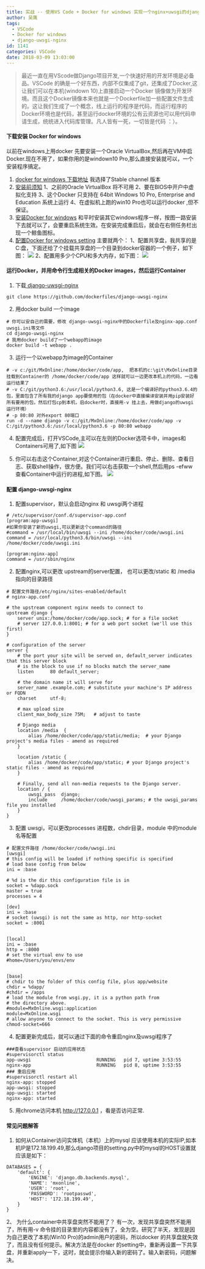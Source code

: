 ```yaml
---
title: 实战 -- 使用VS Code + Docker for windows 实现一个nginx+uwsgi的django快速开发环境
author: 吴鹰
tags:
  - VSCode
  - Docker for windows
  - django-uwsgi-nginx
id: 1141
categories: VSCode
date: 2018-03-09 13:03:00
---
```

>最近一直在用VScode做Django项目开发,一个快速好用的开发环境是必备品。VSCode 的确是一个好东西，内部不仅集成了git，还集成了Docker,这让我们可以在本机(windown 10)上直接启动一个Docker 镜像做为开发环境。而且这个Docker镜像本来也就是一个Dockerfile加一些配置文件生成的。这让我们生成了一个概念，线上运行的程序是代码，而运行程序的Docker环境也是代码，甚至运行docker环境的公有云资源也可以用代码申请生成，统统进入代码库管理。凡人皆有一死，一切皆是代码 ：）。


#### 下载安装 Docker for windows
以前在windows上用docker 先要安装一个Oracle VirtualBox,然后再在VM中启Docker.现在不用了，如果你用的是windown10 Pro,那么直接安装就可以，一个安装程序搞定。
1. [docker for windows 下载地址](https://docs.docker.com/docker-for-windows/install/#download-docker-for-windows)
我选择了Stable channel 版本
2. [安装前须知](https://docs.docker.com/docker-for-windows/install/#what-to-know-before-you-install)
    1、之前的Oracle VirtualBox 将不可用
    2、要在BIOS中开户中虚拟化支持
    3、这个Docker 只支持在 64bit Windows 10 Pro, Enterprise and Education 系统上运行
    4、在虚拟机上跑的win10 Pro也可以运行docker ,但不保证。
3. [安装Docker for windows](https://docs.docker.com/docker-for-windows/install/#install-docker-for-windows)
    和平时安装其它windows程序一样，按图一路安装下去就可以了，会要重启系统生效。在安装完成重启后，就会在右侧任务栏出现一个鲸鱼图标。
4. [配置Docker for windows setting](https://docs.docker.com/docker-for-windows/#docker-settings)
    主要就两个：
    1、配置共享盘，我共享的是C:盘，下面还给了个挂载共享盘的一个目录到docker容器的一个例子，如下图：
    ![](/images/2018-03-09-17-20-19.png)
    2、配置用多少个CPU和多大内存，如下图：
![](/images/2018-03-09-17-22-37.png)
#### 运行Docker，并用命令行生成相关的Docker images，然后运行Container
1. 下载[ django-uwsgi-nginx](https://github.com/dockerfiles/django-uwsgi-nginx) 
```
git clone https://github.com/dockerfiles/django-uwsgi-nginx
```
2. 用docker build 一个image
```
# 你可以安自己的需要，修改 django-uwsgi-nginx中的Dockerfile及nginx-app.conf uwsgi.ini等文件
cd django-uwsgi-nginx
# 我用docker build了一个webapp的image
docker build -t webapp .
```
3. 运行一个以webapp为image的Container
```
# -v c:/git/MxOnline:/home/docker/code/app,  把本机的c:\git\MxOnline目录挂载到Container的 /home/docker/code/app 这样就可以一边更改本机上的代码，一边看运行结果了
# -v C:/git/python3.6:/usr/local/python3.6, 这是一个编译好的python3.6.4的包，里面包含了所有我的django app要使用的包（在docker中直接编译安装并用pip安装好所有要用的包，然后打包cp到本机，启docker时，直接用-v 挂上去，用做django的uwsgi 运行环境）
# -p 80:80 对外export 80端口
run -d --name django -v c:/git/MxOnline:/home/docker/code/app -v C:/git/python3.6:/usr/local/python3.6 -p 80:80 webapp
```

4. 配置完成后，打开VSCode,主可以在左则的Docker选项卡中，images和Containers可用了,如下图 
![](/images/2018-03-09-17-39-04.png)

5. 你可以右击这个Container,对这个Container进行重启、停止、删除、查看日志、获取shell操作，很方便。我们可以右击获取一个shell,然后用ps -efww 查看Container中运行的进程,如下图。
![](/images/2018-03-09-20-55-46.png)

#### 配置 django-uwsgi-nginx
1. 配置supervisor，默认会启动nginx 和 uwsgi两个进程
```
# /etc/supervisor/conf.d/supervisor-app.conf
[program:app-uwsgi]
#如果你安装了新的uwsgi,可以更新这个command的路径
#command = /usr/local/bin/uwsgi --ini /home/docker/code/uwsgi.ini
command = /usr/local/python3.6/bin/uwsgi --ini /home/docker/code/uwsgi.ini

[program:nginx-app]
command = /usr/sbin/nginx
```
2. 配置nginx,可以更改 upstream的server配置， 也可以更改/static 和 /media指向的目录路径
```
# 配置文件路径/etc/nginx/sites-enabled/default
# nginx-app.conf

# the upstream component nginx needs to connect to
upstream django {
    server unix:/home/docker/code/app.sock; # for a file socket
    # server 127.0.0.1:8001; # for a web port socket (we'll use this first)
}

# configuration of the server
server {
    # the port your site will be served on, default_server indicates that this server block
    # is the block to use if no blocks match the server_name
    listen      80 default_server;

    # the domain name it will serve for
    server_name .example.com; # substitute your machine's IP address or FQDN
    charset     utf-8;

    # max upload size
    client_max_body_size 75M;   # adjust to taste

    # Django media
    location /media  {
        alias /home/docker/code/app/static/media;  # your Django project's media files - amend as required
    }

    location /static {
        alias /home/docker/code/app/static; # your Django project's static files - amend as required
    }

    # Finally, send all non-media requests to the Django server.
    location / {
        uwsgi_pass  django;
        include     /home/docker/code/uwsgi_params; # the uwsgi_params file you installed
    }
}
```
3. 配置 uwsgi，可以更改processes 进程数，chdir目录，module 中的module名等配置
```
# 配置文件路径 /home/docker/code/uwsgi.ini
[uwsgi]
# this config will be loaded if nothing specific is specified
# load base config from below
ini = :base

# %d is the dir this configuration file is in
socket = %dapp.sock
master = true
processes = 4

[dev]
ini = :base
# socket (uwsgi) is not the same as http, nor http-socket
socket = :8001


[local]
ini = :base
http = :8000
# set the virtual env to use
#home=/Users/you/envs/env


[base]
# chdir to the folder of this config file, plus app/website
chdir = %dapp/
#chdir = /apps
# load the module from wsgi.py, it is a python path from
# the directory above.
#module=MxOnline.wsgi:application
module=MxOnline.wsgi
# allow anyone to connect to the socket. This is very permissive
chmod-socket=666
```

4. 配置更新完成后，就可以通过下面的命令重启nginx及uwsgi程序了
```
###查看supervisor 启动的应用状态
#supervisorctl status
app-uwsgi                        RUNNING   pid 7, uptime 3:53:55
nginx-app                        RUNNING   pid 8, uptime 3:53:55
### 重启应用
#supervisorctl restart all
nginx-app: stopped
app-uwsgi: stopped
app-uwsgi: started
nginx-app: started
```
5. 用chrome访问本机 http://127.0.0.1 ，看是否访问正常.

#### 常见问题解答
1. 如何从Container访问实体机（本机）上的mysql
应该使用本机的实际IP,如本机IP是172.18.199.49,那么django项目的setting.py中的mysql的HOST设置就应该是如下：
```
DATABASES = {
    'default': {
        'ENGINE': 'django.db.backends.mysql',
        'NAME': 'mxonline',
        'USER': 'root',
        'PASSWORD': 'rootpasswd',
        'HOST': '172.18.199.49',
    }
}
```
2、 为什么container中共享盘突然不能用了？
    有一次，发现共享盘突然不能用了，所有用-v 命令挂的目录里的内容都没有了，全为空。研究了半天，发现是因为自己更改了本机(Win10 Pro)的admin用户的密码，所以docker 的共享盘就失效了，而且没有任何提示。解决方法是在docker 的setting中，重新再设置一下共享盘，并重新apply一下，这时，就会提示你输入新的密码了。输入新密码，问题解决。
    